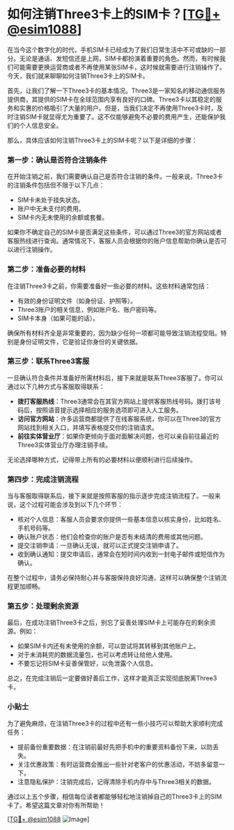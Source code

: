 # 如何注销Three3卡上的SIM卡？[[TG💪+ @esim1088](https://t.me/s/esim1088)]

在当今这个数字化的时代，手机SIM卡已经成为了我们日常生活中不可或缺的一部分。无论是通话、发短信还是上网，SIM卡都扮演着重要的角色。然而，有时候我们可能需要更换运营商或者不再使用某张SIM卡，这时候就需要进行注销操作了。今天，我们就来聊聊如何注销Three3卡上的SIM卡。

首先，让我们了解一下Three3卡的基本情况。Three3是一家知名的移动通信服务提供商，其提供的SIM卡在全球范围内享有良好的口碑。Three3卡以其稳定的服务和实惠的价格吸引了大量的用户。但是，当我们决定不再使用Three3卡时，及时注销SIM卡就显得尤为重要了。这不仅能够避免不必要的费用产生，还能保护我们的个人信息安全。

那么，具体应该如何注销Three3卡上的SIM卡呢？以下是详细的步骤：

### 第一步：确认是否符合注销条件

在开始注销之前，我们需要确认自己是否符合注销的条件。一般来说，Three3卡的注销条件包括但不限于以下几点：
- SIM卡未处于挂失状态。
- 账户中无未支付的费用。
- SIM卡内无未使用的余额或套餐。

如果你不确定自己的SIM卡是否满足这些条件，可以通过Three3的官方网站或者客服热线进行查询。通常情况下，客服人员会根据你的账户信息帮助你确认是否可以进行注销操作。

### 第二步：准备必要的材料

在注销Three3卡之前，你需要准备好一些必要的材料。这些材料通常包括：
- 有效的身份证明文件（如身份证、护照等）。
- Three3账户的相关信息，例如账户名、账户密码等。
- SIM卡本身（如果可能的话）。

确保所有材料齐全是非常重要的，因为缺少任何一项都可能导致注销流程受阻。特别是身份证明文件，它是验证你身份的关键依据。

### 第三步：联系Three3客服

一旦确认符合条件并准备好所需材料后，接下来就是联系Three3客服了。你可以通过以下几种方式与客服取得联系：
- **拨打客服热线**：Three3通常会在其官方网站上提供客服热线号码。拨打该号码后，按照语音提示选择相应的服务选项即可进入人工服务。
- **访问官方网站**：许多运营商都提供了在线客服系统，你可以在Three3的官方网站找到相关入口，并填写表格提交你的注销请求。
- **前往实体营业厅**：如果你更倾向于面对面解决问题，也可以亲自前往最近的Three3实体营业厅办理注销手续。

无论选择哪种方式，记得带上所有的必要材料以便顺利进行后续操作。

### 第四步：完成注销流程

当与客服取得联系后，接下来就是按照客服的指示逐步完成注销流程了。一般来说，这个过程可能会涉及到以下几个环节：
- 核对个人信息：客服人员会要求你提供一些基本信息以核实身份，比如姓名、手机号码等。
- 确认账户状态：他们会检查你的账户是否有未结清的费用或其他问题。
- 提交注销申请：一旦确认无误，就可以正式提交注销申请了。
- 收到确认通知：提交申请后，通常会在短时间内收到一封电子邮件或短信作为确认。

在整个过程中，请务必保持耐心并与客服保持良好沟通，这样可以确保整个注销流程更加顺畅。

### 第五步：处理剩余资源

最后，在成功注销Three3卡之后，别忘了妥善处理SIM卡上可能存在的剩余资源。例如：
- 如果SIM卡内还有未使用的余额，可以尝试将其转移到其他账户上。
- 对于未消耗完的数据流量包，也可以考虑转让给他人使用。
- 不要忘记将SIM卡妥善保管好，以免泄露个人信息。

总之，在完成注销后一定要做好善后工作，这样才能真正实现彻底脱离Three3卡。

### 小贴士

为了避免麻烦，在注销Three3卡的过程中还有一些小技巧可以帮助大家顺利完成任务：
- 提前备份重要数据：在注销前最好先把手机中的重要资料备份下来，以防丢失。
- 关注优惠政策：有时运营商会推出一些针对老客户的优惠活动，不妨多留意一下。
- 注意隐私保护：注销完成后，记得清除手机内存中与Three3相关的数据。

通过以上五个步骤，相信每位读者都能够轻松地注销掉自己的Three3卡上的SIM卡了。希望这篇文章对你有所帮助！

[[TG💪+ @esim1088](https://t.me/s/esim1088) ![Image](https://i.postimg.cc/4NQfJmqS/Snipaste-2025-05-13-00-14-12.png)]